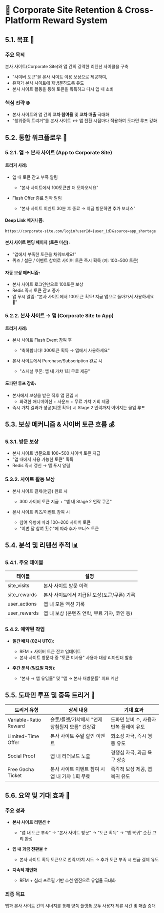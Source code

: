 # 🤝 Corporate Site Retention & Cross-Platform Reward System

## 5.1. 목표 🎯

### 주요 목적

본사 사이트(Corporate Site)와 앱 간의 강력한 리텐션 사이클을 구축

- "사이버 토큰"을 본사 사이트 이용 보상으로 제공하여,
- 유저가 본사 사이트에 재방문하도록 유도
- 본사 사이트 활동을 통해 토큰을 획득하고 다시 앱 내 소비

### 핵심 전략 🌐

- 본사 사이트와 앱 간의 **교차 참여율** 및 **교차 매출** 극대화
- "행위중독 트리거"를 본사 사이트 ↔ 앱 전환 시점마다 적용하여 도파민 루프 강화

## 5.2. 통합 워크플로우 🔄

### 5.2.1. 앱 → 본사 사이트 (App to Corporate Site)

#### 트리거 사례:

- 앱 내 토큰 잔고 부족 알림 
  - "본사 사이트에서 100토큰만 더 모아오세요"

- Flash Offer 종료 임박 알림 
  - "본사 사이트 이벤트 30분 후 종료 → 지금 방문하면 추가 보너스"

#### Deep Link 메커니즘:

```
https://corporate-site.com/login?userId={user_id}&source=app_shortage
```

#### 본사 사이트 랜딩 페이지 (토큰 미션):

- "앱에서 부족한 토큰을 채워보세요!"
- 퀴즈 / 설문 / 이벤트 참여로 사이버 토큰 즉시 획득 (예: 100~500 토큰)

#### 자동 보상 메커니즘:
- 본사 사이트 로그인만으로 100토큰 보상
- Redis 즉시 토큰 잔고 증가
- 앱 푸시 알림: "본사 사이트에서 100토큰 획득! 지금 앱으로 돌아가서 사용하세요 🚀"

### 5.2.2. 본사 사이트 → 앱 (Corporate Site to App)

#### 트리거 사례:

- 본사 사이트 Flash Event 참여 후
  - "축하합니다! 300토큰 획득 → 앱에서 사용하세요"

- 본사 사이트에서 Purchase/Subscription 완료 시
  - "스페셜 쿠폰: 앱 내 가챠 1회 무료 제공"

#### 도파민 루프 강화:
- 본사에서 보상을 받은 직후 앱 진입 시
  - 화려한 애니메이션 + 사운드 + 무료 가챠 기회 제공
- 즉시 가챠 결과가 성공(티켓 획득) 시 Stage 2 언락까지 이어지는 몰입 루프

## 5.3. 보상 메커니즘 & 사이버 토큰 흐름 💰

### 5.3.1. 방문 보상
- 본사 사이트 방문으로 100~500 사이버 토큰 지급
- "앱 내에서 사용 가능한 토큰" 획득
- Redis 즉시 갱신 → 앱 푸시 알림

### 5.3.2. 사이트 활동 보상
- 본사 사이트 결제(현금) 완료 시
  - 300 사이버 토큰 지급 + "앱 내 Stage 2 언락 쿠폰"

- 본사 사이트 퀴즈/이벤트 참여 시
  - 참여 유형에 따라 100~200 사이버 토큰
  - "이번 달 참여 횟수"에 따라 추가 보너스 토큰

## 5.4. 분석 및 리텐션 추적 📊

### 5.4.1. 주요 테이블
| 테이블 | 설명 |
|--------|------|
| site_visits | 본사 사이트 방문 이력 |
| site_rewards | 본사 사이트에서 지급된 보상(토큰/쿠폰) 기록 |
| user_actions | 앱 내 모든 액션 기록 |
| user_rewards | 앱 내 보상 (콘텐츠 언락, 무료 가챠, 코인 등) |

### 5.4.2. 예약된 작업
- **일간 배치 (02시 UTC):**
  - RFM + 사이버 토큰 잔고 업데이트
  - 본사 사이트 방문자 중 "토큰 미사용" 사용자 대상 리마인더 발송

- **주간 분석 (일요일 자정):**
  - "본사 → 앱 유입률" 및 "앱 → 본사 재방문률" 지표 계산

## 5.5. 도파민 루프 및 중독 트리거 🧠

| 트리거 유형 | 상세 내용 | 기대 효과 |
|-------------|-----------|-----------|
| Variable-Ratio Reward | 슬롯/룰렛/가챠에서 "언제 당첨될지 모름" 긴장감 | 도파민 분비 ↑, 사용자 반복 플레이 유도 |
| Limited-Time Offer | 본사 사이트 주말 할인 이벤트 | 희소성 자극, 즉시 행동 유도 |
| Social Proof | 앱 내 리더보드 노출 | 경쟁심 자극, 과금 욕구 상승 |
| Free Gacha Ticket | 본사 사이트 이벤트 참여 시 앱 내 가챠 1회 무료 | 즉각적 보상 제공, 앱 복귀 유도 |

## 5.6. 요약 및 기대 효과 🚀

### 주요 성과
- **본사 사이트 리텐션 ↑**
  - "앱 내 토큰 부족" → "본사 사이트 방문" → "토큰 획득" → "앱 복귀" 순환 고리 완성

- **앱 내 과금 전환율 ↑**
  - 본사 사이트 획득 토큰으로 언락/가챠 시도 → 추가 토큰 부족 시 현금 결제 유도

- **지속적 개인화**
  - RFM + 심리 프로필 기반 추천 엔진으로 유입율 극대화

### 최종 목표
앱과 본사 사이트 간의 시너지를 통해 양쪽 플랫폼 모두 사용자 체류 시간 및 매출 증대
